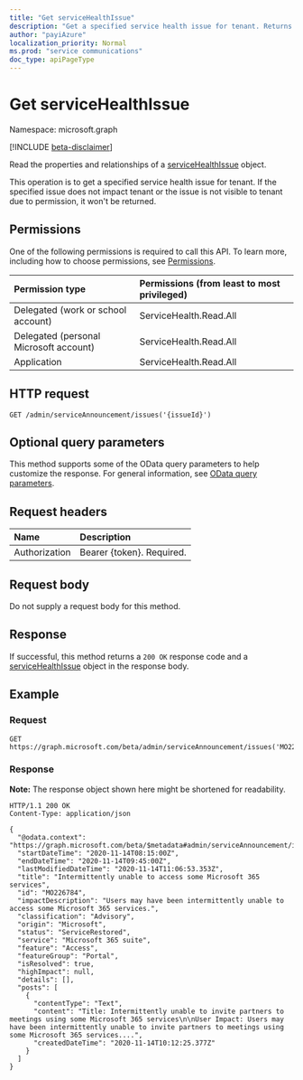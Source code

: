 ```yaml
---
title: "Get serviceHealthIssue"
description: "Get a specified service health issue for tenant. Returns the properties and relationships of a [serviceHealthIssue](../resources/servicehealthissue.md) object for the specified issue."
author: "payiAzure"
localization_priority: Normal
ms.prod: "service communications"
doc_type: apiPageType
---
```


# Get serviceHealthIssue
Namespace: microsoft.graph

[!INCLUDE [beta-disclaimer](../../includes/beta-disclaimer.md)]

Read the properties and relationships of a [serviceHealthIssue](../resources/servicehealthissue.md) object.

This operation is to get a specified service health issue for tenant. If the specified issue does not impact tenant or the issue is not visible to tenant due to permission, it won't be returned.

## Permissions
One of the following permissions is required to call this API. To learn more, including how to choose permissions, see [Permissions](/graph/permissions-reference).

|Permission type|Permissions (from least to most privileged)|
|:---|:---|
|Delegated (work or school account)|ServiceHealth.Read.All|
|Delegated (personal Microsoft account)|ServiceHealth.Read.All|
|Application|ServiceHealth.Read.All|

## HTTP request

<!-- {
  "blockType": "ignored"
}
-->
``` http
GET /admin/serviceAnnouncement/issues('{issueId}')
```

## Optional query parameters
This method supports some of the OData query parameters to help customize the response. For general information, see [OData query parameters](/graph/query-parameters).

## Request headers
|Name|Description|
|:---|:---|
|Authorization|Bearer {token}. Required.|

## Request body
Do not supply a request body for this method.

## Response

If successful, this method returns a `200 OK` response code and a [serviceHealthIssue](../resources/servicehealthissue.md) object in the response body.

## Example

### Request
<!-- {
  "blockType": "request",
  "name": "get_servicehealthissue"
}
-->
``` http
GET https://graph.microsoft.com/beta/admin/serviceAnnouncement/issues('MO226784')
```


### Response
**Note:** The response object shown here might be shortened for readability.
<!-- {
  "blockType": "response",
  "truncated": true,
  "@odata.type": "microsoft.graph.serviceHealthIssue"
}
-->
``` http
HTTP/1.1 200 OK
Content-Type: application/json

{
  "@odata.context": "https://graph.microsoft.com/beta/$metadata#admin/serviceAnnouncement/issues/$entity",
  "startDateTime": "2020-11-14T08:15:00Z",
  "endDateTime": "2020-11-14T09:45:00Z",
  "lastModifiedDateTime": "2020-11-14T11:06:53.353Z",
  "title": "Intermittently unable to access some Microsoft 365 services",
  "id": "MO226784",
  "impactDescription": "Users may have been intermittently unable to access some Microsoft 365 services.",
  "classification": "Advisory",
  "origin": "Microsoft",
  "status": "ServiceRestored",
  "service": "Microsoft 365 suite",
  "feature": "Access",
  "featureGroup": "Portal",
  "isResolved": true,
  "highImpact": null,
  "details": [],
  "posts": [
    {
      "contentType": "Text",
      "content": "Title: Intermittently unable to invite partners to meetings using some Microsoft 365 services\n\nUser Impact: Users may have been intermittently unable to invite partners to meetings using some Microsoft 365 services....",
      "createdDateTime": "2020-11-14T10:12:25.377Z"
    }
  ]
}
```


